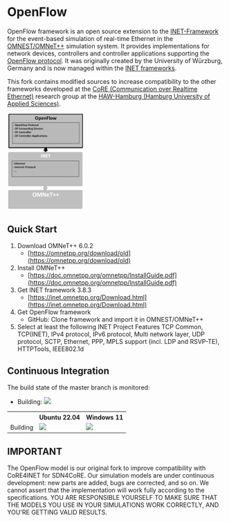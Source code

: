 # OpenFlow
OpenFlow framework is an open source extension to the [INET-Framework](https://inet.omnetpp.org/) for the event-based simulation of real-time Ethernet in the [OMNEST/OMNeT++](https://omnetpp.org/) simulation system. It provides implementations for network devices, controllers and controller applications supporting the [OpenFlow protocol](https://www.opennetworking.org/software-defined-standards/specifications/). It was originally created by the University of Würzburg, Germany and is now managed within the [INET frameworks](https://github.com/inet-framework/openflow).

This fork contains modified sources to increase compatibility to the other frameworks developed at the [CoRE (Communication over Realtime Ethernet)](https://core-researchgroup.de/) research group at the [HAW-Hamburg (Hamburg University of Applied Sciences)](https://www.haw-hamburg.de/english.html).

<img src="/doc/images/OpenFlow.png" alt="OpenFlow Environment" width="35%">

## Quick Start
1. Download OMNeT++ 6.0.2
    * [https://omnetpp.org/download/old](https://omnetpp.org/download/old)
2. Install OMNeT++
    * [https://doc.omnetpp.org/omnetpp/InstallGuide.pdf](https://doc.omnetpp.org/omnetpp/InstallGuide.pdf)
3. Get INET framework 3.8.3
    * [https://inet.omnetpp.org/Download.html](https://inet.omnetpp.org/Download.html)
6. Get OpenFlow framework
    * GitHub: Clone framework and import it in OMNEST/OMNeT++
6. Select at least the following INET Project Features TCP Common, TCP(INET), IPv4 protocol, IPv6 protocol, Multi network layer, UDP protocol, SCTP, Ethernet, PPP, MPLS support (incl. LDP and RSVP-TE), HTTPTools, IEEE802.1d

## Continuous Integration
The build state of the master branch is monitored:
* Building:
<a><img src="https://jenkins.core-rg.de/buildStatus/icon?job=OpenFlow/OpenFlow"></a>

<table>
  <tr>
    <th></th>
    <th>Ubuntu 22.04</th>
    <th>Windows 11</th>
  </tr>
  <tr>
    <td>Building</td>
    <td><img src="https://jenkins.core-rg.de/buildStatus/icon?job=OpenFlow/OpenFlow/Nodes=Ubuntu_18.04"></td>
    <td><img src="https://jenkins.core-rg.de/buildStatus/icon?job=OpenFlow/OpenFlow/Nodes=Windows_10"></td>
  </tr>
</table>

## IMPORTANT
The OpenFlow model is our original fork to improve compatibility with CoRE4INET for SDN4CoRE. Our simulation models are under continuous development: new parts are added, bugs are corrected, and so on. We cannot assert that the implementation will work fully according to the specifications. YOU ARE RESPONSIBLE YOURSELF TO MAKE SURE THAT THE MODELS YOU USE IN YOUR SIMULATIONS WORK CORRECTLY, AND YOU'RE GETTING VALID RESULTS. 
